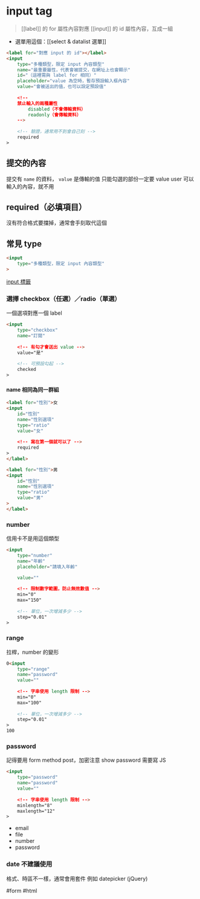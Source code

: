 #  input tag
> [[label]] 的 for 屬性內容對應 [[input]] 的 id 屬性內容，互成一組
- 選單用這個：[[select & datalist 選單]] 
```html
<label for="對應 input 的 id"></label>
<input 
	type="多種類型，限定 input 內容類型" 
	name="最重要屬性，代表會被提交，在網址上也會顯示" 
	id="（這裡需與 label for 相同）"
	placeholder="value 為空時，暫存預設輸入框內容"
	value="會被送出的值，也可以設定預設值"
	
	<!-- 
	禁止輸入的兩種屬性 
		disabled（不會傳輸資料）
		readonly（會傳輸資料）
	-->
	
	<!-- 驗證，通常用不到會自己刻 -->
	required
>
```

## 提交的內容
提交有 `name` 的資料， `value` 是傳輸的值
只能勾選的部份一定要 value
user 可以輸入的內容，就不用
## required（必填項目）
沒有符合格式要擋掉，通常會手刻取代這個

## 常見 type
```html
<input 
	type="多種類型，限定 input 內容類型" 
>
```
[input 標籤](https://developer.mozilla.org/ja/docs/Web/HTML/Element/input)
### 選擇 checkbox（任選）／radio（單選）
一個選項對應一個 label
```html
<input 
	type="checkbox"
	name="訂閱"
	
	<!-- 有勾才會送出 value -->
	value="是"
	
	<!-- 可預設勾起 -->
	checked
>
``` 

#### name 相同為同一群組
```html
<label for="性別">女
<input
	id="性別"
	name="性別選項"
	type="ratio"
	value="女"
	
	<!-- 寫在第一個就可以了 -->
	required  
>
</label>

<label for="性別">男
<input
	id="性別"
	name="性別選項"
	type="ratio"
	value="男"
>
</label>
``` 
### number
信用卡不是用這個類型
```html
<input 
	type="number"
	name="年齡"
	placeholder="請填入年齡"

	value=""
	
	<!-- 限制數字範圍，防止無效數值 -->
	min="0"
	max="150"
	
	<!-- 單位，一次增減多少 -->
	step="0.01"
>
```

### range
拉桿，number 的變形
```html
0<input 
	type="range"
	name="password"
	value=""
	
	<!-- 字串使用 length 限制 -->
	min="0"
	max="100"
	
	<!-- 單位，一次增減多少 -->
	step="0.01"
>
100
```

### password
記得要用 form method post，加密注意
show password 需要寫 JS
```html
<input 
	type="password"
	name="password"
	value=""
	
	<!-- 字串使用 length 限制 -->
	minlength="8"
	maxlength="12"
>
```



-   email
-   file
-   number
-   password



### date 不建議使用
格式、時區不一樣，通常會用套件
例如 datepicker (jQuery)


#form #html 